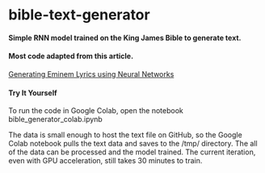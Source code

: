 # bible-text-generator

#### Simple RNN model trained on the King James Bible to generate text.

#### Most code adapted from this article.
[Generating Eminem Lyrics using Neural Networks](https://towardsdatascience.com/generating-eminem-lyrics-using-neural-networks-96e7f9c45e8a)


#### Try It Yourself
To run the code in Google Colab, open the notebook bible_generator_colab.ipynb

The data is small enough to host the text file on GitHub, so the Google Colab notebook pulls
the text data and saves to the /tmp/ directory.  The all of the data can be processed and
the model trained.  The current iteration, even with GPU acceleration, still takes 30 minutes
to train.
